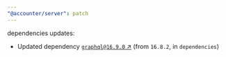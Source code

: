 ```yaml
---
"@accounter/server": patch
---
```

dependencies updates:
  - Updated dependency [`graphql@16.9.0` ↗︎](https://www.npmjs.com/package/graphql/v/16.9.0) (from `16.8.2`, in `dependencies`)
